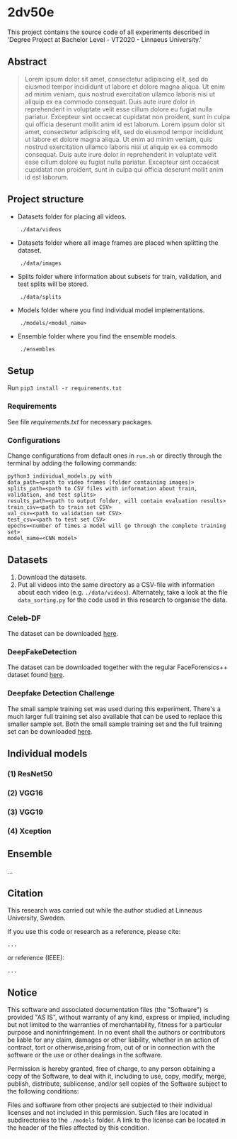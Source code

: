 # 2dv50e

This project contains the source code of all experiments described in 'Degree Project at Bachelor Level - VT2020 - Linnaeus University.'


## Abstract

> Lorem ipsum dolor sit amet, consectetur adipiscing elit, sed do eiusmod tempor incididunt ut labore et dolore magna aliqua. Ut enim ad minim veniam, quis nostrud exercitation ullamco laboris nisi ut aliquip ex ea commodo consequat.
> Duis aute irure dolor in reprehenderit in voluptate velit esse cillum dolore eu fugiat nulla pariatur. Excepteur sint occaecat cupidatat non proident, sunt in culpa qui officia deserunt mollit anim id est laborum.
> Lorem ipsum dolor sit amet, consectetur adipiscing elit, sed do eiusmod tempor incididunt ut labore et dolore magna aliqua. Ut enim ad minim veniam, quis nostrud exercitation ullamco laboris nisi ut aliquip ex ea commodo consequat.
> Duis aute irure dolor in reprehenderit in voluptate velit esse cillum dolore eu fugiat nulla pariatur. Excepteur sint occaecat cupidatat non proident, sunt in culpa qui officia deserunt mollit anim id est laborum.


## Project structure

- Datasets folder for placing all videos.
```
    ./data/videos
```

- Datasets folder where all image frames are placed when splitting the dataset.
```
    ./data/images
```

- Splits folder where information about subsets for train, validation, and test splits will be stored.
```
    ./data/splits
```

- Models folder where you find individual model implementations.
```
    ./models/<model_name>
```

- Ensemble folder where you find the ensemble models.
```
    ./ensembles
```


## Setup

Run `pip3 install -r requirements.txt`


### Requirements

See file *requirements.txt* for necessary packages.

### Configurations

Change configurations from default ones in ```run.sh``` or directly through the terminal by adding the following commands:
```shell
python3 individual_models.py with
data_path=<path to video frames (folder containing images)>
splits_path=<path to CSV files with information about train, validation, and test splits>
results_path=<path to output folder, will contain evaluation results>
train_csv=<path to train set CSV>
val_csv=<path to validation set CSV>
test_csv=<path to test set CSV>
epochs=<number of times a model will go through the complete training set>
model_name=<CNN model>
``` 


## Datasets

1. Download the datasets.
2. Put all videos into the same directory as a CSV-file with information about each video (e.g. `./data/videos`). Alternately, take a look at the file `data_sorting.py` for the code used in this research to organise the data.

### Celeb-DF
The dataset can be downloaded [here](https://github.com/danmohaha/celeb-deepfakeforensics#download).

### DeepFakeDetection
The dataset can be downloaded together with the regular FaceForensics++ dataset found [here](https://github.com/ondyari/FaceForensics/#access).

### Deepfake Detection Challenge
The small sample training set was used during this experiment. There's a much larger full training set also available that can be used to replace this smaller sample set.
Both the small sample training set and the full training set can be downloaded [here](https://www.kaggle.com/c/deepfake-detection-challenge/data).


## Individual models

### (1) ResNet50
### (2) VGG16
### (3) VGG19
### (4) Xception


## Ensemble

...


## Citation

This research was carried out while the author studied at Linneaus University, Sweden.

If you use this code or research as a reference, please cite:
```
...
```
or reference (IEEE):
```
...
```

## Notice

This software and associated documentation files (the "Software") is provided "AS IS", without warranty of any kind, express or implied, including but not limited to the warranties of merchantability, fitness for a particular purpose and noninfringement. In no event shall the authors or contributors be liable for any claim, damages or other liability, whether in an action of contract, tort or otherwise,arising from, out of or in connection with the software or the use or other dealings in the software.

Permission is hereby granted, free of charge, to any person obtaining a copy of the Software, to deal with it, including to use, copy, modify, merge, publish, distribute, sublicense, and/or sell copies of the Software subject to the following conditions:

Files and software from other projects are subjected to their individual licenses and not included in this permission. Such files are located in subdirectories to the ```./models``` folder. A link to the license can be located in the header of the files affected by this condition.